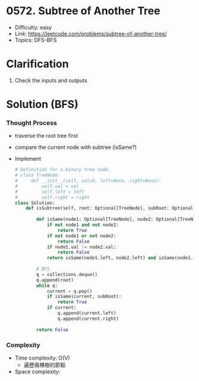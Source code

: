 # 0572. Subtree of Another Tree

* Difficulty: easy
* Link: https://leetcode.com/problems/subtree-of-another-tree/
* Topics: DFS-BFS

# Clarification

1. Check the inputs and outputs

# Solution (BFS)

### Thought Process

- traverse the root tree first
- compare the current node with subtree (isSame?)
- Implement
    
    ```python
    # Definition for a binary tree node.
    # class TreeNode:
    #     def __init__(self, val=0, left=None, right=None):
    #         self.val = val
    #         self.left = left
    #         self.right = right
    class Solution:
        def isSubtree(self, root: Optional[TreeNode], subRoot: Optional[TreeNode]) -> bool:
            
            def isSame(node1: Optional[TreeNode], node2: Optional[TreeNode]) -> bool:
                if not node1 and not node2:
                    return True
                if not node1 or not node2:
                    return False
                if node1.val != node2.val:
                    return False
                return isSame(node1.left, node2.left) and isSame(node1.right, node2.right)
            
            # BFS
            q = collections.deque()
            q.append(root)
            while q:
                current = q.pop()
                if isSame(current, subRoot):
                    return True
                if current:
                    q.append(current.left)
                    q.append(current.right)
            
            return False
    ```
    

### Complexity

- Time complexity: O(V)
    - 遍歷兩棵樹的節點
- Space complexity: